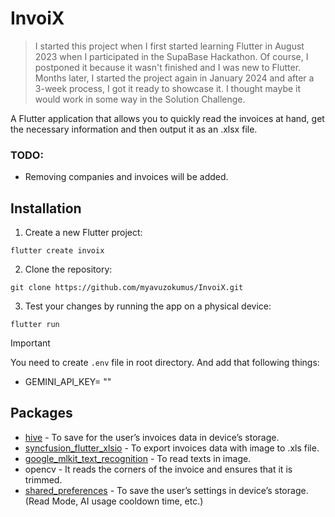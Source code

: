 # InvoiX

> I started this project when I first started learning Flutter in August 2023 when I participated in the SupaBase Hackathon. Of course, I postponed it because it wasn't finished and I was new to Flutter. Months later, I started the project again in January 2024 and after a 3-week process, I got it ready to showcase it. I thought maybe it would work in some way in the Solution Challenge.

A Flutter application that allows you to quickly read the invoices at hand, get the necessary information and then output it as an .xlsx file.

### TODO:
- Removing companies and invoices will be added.

## Installation

1. Create a new Flutter project:
```
flutter create invoix
```

2. Clone the repository:
```
git clone https://github.com/myavuzokumus/InvoiX.git
```

3. Test your changes by running the app on a physical device:
```
flutter run
```

> [!IMPORTANT]
> You need to create `.env` file in root directory. And add that following things:
> - GEMINI_API_KEY= ""

## Packages

- [hive](https://pub.dev/packages/hive) - To save for the user’s invoices data in device’s storage.
- [syncfusion_flutter_xlsio](https://pub.dev/packages/syncfusion_flutter_xlsio) - To export invoices data with image to .xls file.
- [google_mlkit_text_recognition](https://pub.dev/packages/google_mlkit_text_recognition) - To read texts in image.
- opencv - It reads the corners of the invoice and ensures that it is trimmed.
- [shared_preferences](https://pub.dev/packages/shared_preferences) - To save the user’s settings in device’s storage. (Read Mode, AI usage cooldown time, etc.)